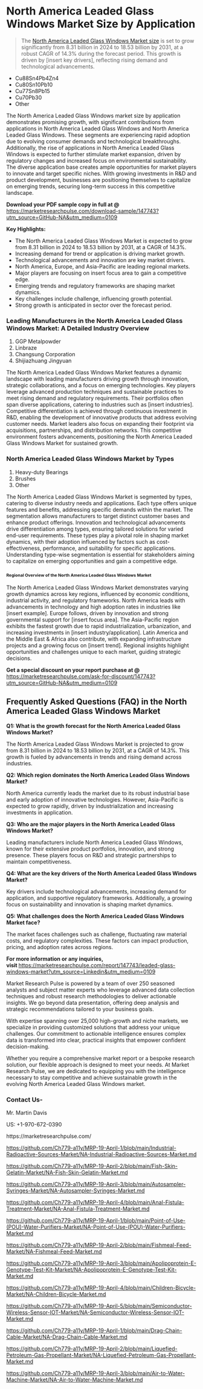 <h1>North America Leaded Glass Windows Market&nbsp;Size by Application</h1><blockquote><p>The <a href="https://marketresearchpulse.com/download-sample/147743?utm_source=GitHub-NA&amp;utm_medium=0109">North America Leaded Glass Windows Market size</a> is set to grow significantly from 8.31 billion in 2024 to 18.53 billion by 2031, at a robust CAGR of 14.3% during the forecast period. This growth is driven by [insert key drivers], reflecting rising demand and technological advancements.</p></blockquote><ul><li>Cu88Sn4Pb4Zn4<li> Cu80Sn10Pb10<li> Cu77Sn8Pb15<li> Cu70Pb30<li> Other</li></ul><p>The North America Leaded Glass Windows market size by application demonstrates promising growth, with significant contributions from applications in North America Leaded Glass Windows and North America Leaded Glass Windows. These segments are experiencing rapid adoption due to evolving consumer demands and technological breakthroughs. Additionally, the rise of applications in North America Leaded Glass Windows is expected to further stimulate market expansion, driven by regulatory changes and increased focus on environmental sustainability. The diverse application base creates ample opportunities for market players to innovate and target specific niches. With growing investments in R&D and product development, businesses are positioning themselves to capitalize on emerging trends, securing long-term success in this competitive landscape.</p><p><strong>Download your PDF sample copy in full at @ </strong><a href="https://marketresearchpulse.com/download-sample/147743?utm_source=GitHub-NA&amp;utm_medium=0109">https://marketresearchpulse.com/download-sample/147743?utm_source=GitHub-NA&amp;utm_medium=0109</a></p><p><strong>Key Highlights: </strong></p><ul><li>The North America Leaded Glass Windows Market is expected to grow from 8.31 billion in 2024 to 18.53 billion by 2031, at a CAGR of 14.3%.</li><li>Increasing demand for trend or application is driving market growth.</li><li>Technological advancements and innovation are key market drivers.</li><li>North America, Europe, and Asia-Pacific are leading regional markets.</li><li>Major players are focusing on insert focus area to gain a competitive edge.</li><li>Emerging trends and regulatory frameworks are shaping market dynamics.</li><li>Key challenges include challenge, influencing growth potential.</li><li>Strong growth is anticipated in sector over the forecast period.</li></ul><h3>Leading Manufacturers in the North America Leaded Glass Windows Market: A Detailed Industry Overview</h3><ol><li>GGP Metalpowder</li><li>Linbraze</li><li>Changsung Corporation</li><li>Shijiazhuang Jingyuan</li></ol><div class="flex max-w-full flex-col flex-grow"><div class="min-h-8 text-message flex w-full flex-col items-end gap-2 whitespace-normal break-words [.text-message+&amp;]:mt-5" dir="auto" data-message-author-role="assistant" data-message-id="fd8432e4-4910-450d-b182-61b7bfb0a01f" data-message-model-slug="gpt-4o"><div class="flex w-full flex-col gap-1 empty:hidden first:pt-[3px]"><div class="markdown prose w-full break-words dark:prose-invert light"><p>The North America Leaded Glass Windows Market features a dynamic landscape with leading manufacturers driving growth through innovation, strategic collaborations, and a focus on emerging technologies. Key players leverage advanced production techniques and sustainable practices to meet rising demand and regulatory requirements. Their portfolios often span diverse applications, catering to industries such as [insert industries]. Competitive differentiation is achieved through continuous investment in R&amp;D, enabling the development of innovative products that address evolving customer needs. Market leaders also focus on expanding their footprint via acquisitions, partnerships, and distribution networks. This competitive environment fosters advancements, positioning the North America Leaded Glass Windows Market for sustained growth.</p></div></div></div></div><h3>North America Leaded Glass Windows Market by Types</h3><ol><li>Heavy-duty Bearings<li> Brushes<li> Other</li></ol><div class="flex max-w-full flex-col flex-grow"><div class="min-h-8 text-message flex w-full flex-col items-end gap-2 whitespace-normal break-words [.text-message+&amp;]:mt-5" dir="auto" data-message-author-role="assistant" data-message-id="084470be-0bb7-4664-bddf-5156b4f41249" data-message-model-slug="gpt-4o-mini"><div class="flex w-full flex-col gap-1 empty:hidden first:pt-[3px]"><div class="markdown prose w-full break-words dark:prose-invert light"><p>The North America Leaded Glass Windows Market is segmented by types, catering to diverse industry needs and applications. Each type offers unique features and benefits, addressing specific demands within the market. The segmentation allows manufacturers to target distinct customer bases and enhance product offerings. Innovation and technological advancements drive differentiation among types, ensuring tailored solutions for varied end-user requirements. These types play a pivotal role in shaping market dynamics, with their adoption influenced by factors such as cost-effectiveness, performance, and suitability for specific applications. Understanding type-wise segmentation is essential for stakeholders aiming to capitalize on emerging opportunities and gain a competitive edge.</p></div></div></div></div><h3><span style="font-size: 11px;">Regional Overview of the North America Leaded Glass Windows Market</span></h3><div class="flex max-w-full flex-col flex-grow"><div class="min-h-8 text-message flex w-full flex-col items-end gap-2 whitespace-normal break-words [.text-message+&amp;]:mt-5" dir="auto" data-message-author-role="assistant" data-message-id="e9038762-ce64-4e30-91c9-9bd413514231" data-message-model-slug="gpt-4o-mini"><div class="flex w-full flex-col gap-1 empty:hidden first:pt-[3px]"><div class="markdown prose w-full break-words dark:prose-invert light"><p>The North America Leaded Glass Windows Market demonstrates varying growth dynamics across key regions, influenced by economic conditions, industrial activity, and regulatory frameworks. North America leads with advancements in technology and high adoption rates in industries like [insert example]. Europe follows, driven by innovation and strong governmental support for [insert focus area]. The Asia-Pacific region exhibits the fastest growth due to rapid industrialization, urbanization, and increasing investments in [insert industry/application]. Latin America and the Middle East &amp; Africa also contribute, with expanding infrastructure projects and a growing focus on [insert trend]. Regional insights highlight opportunities and challenges unique to each market, guiding strategic decisions.</p></div></div></div></div><p><strong>Get a special discount on your report purchase at @ </strong><a href="https://marketresearchpulse.com/ask-for-discount/147743?utm_source=GitHub-NA&amp;utm_medium=0109">https://marketresearchpulse.com/ask-for-discount/147743?utm_source=GitHub-NA&amp;utm_medium=0109</a></p><h2>Frequently Asked Questions (FAQ) in the North America Leaded Glass Windows Market</h2><p><strong>Q1: What is the growth forecast for the North America Leaded Glass Windows Market?</strong></p><p>The North America Leaded Glass Windows Market is projected to grow from 8.31 billion in 2024 to 18.53 billion by 2031, at a CAGR of 14.3%. This growth is fueled by advancements in trends and rising demand across industries.</p><p><strong>Q2: Which region dominates the North America Leaded Glass Windows Market?</strong></p><p>North America currently leads the market due to its robust industrial base and early adoption of innovative technologies. However, Asia-Pacific is expected to grow rapidly, driven by industrialization and increasing investments in application.</p><p><strong>Q3: Who are the major players in the North America Leaded Glass Windows Market?</strong></p><p>Leading manufacturers include North America Leaded Glass Windows, known for their extensive product portfolios, innovation, and strong presence. These players focus on R&amp;D and strategic partnerships to maintain competitiveness.</p><p><strong>Q4: What are the key drivers of the North America Leaded Glass Windows Market?</strong></p><p>Key drivers include technological advancements, increasing demand for application, and supportive regulatory frameworks. Additionally, a growing focus on sustainability and innovation is shaping market dynamics.</p><p><strong>Q5: What challenges does the North America Leaded Glass Windows Market face?</strong></p><p>The market faces challenges such as challenge, fluctuating raw material costs, and regulatory complexities. These factors can impact production, pricing, and adoption rates across regions.</p><p><strong>For more information or any inquiries, visit&nbsp;</strong><a href="https://marketresearchpulse.com/report/147743/leaded-glass-windows-market?utm_source=Linkedin&utm_medium=0109">https://marketresearchpulse.com/report/147743/leaded-glass-windows-market?utm_source=Linkedin&utm_medium=0109</a></p><p>Market Research Pulse is powered by a team of over 250 seasoned analysts and subject matter experts who leverage advanced data collection techniques and robust research methodologies to deliver actionable insights. We go beyond data presentation, offering deep analysis and strategic recommendations tailored to your business goals.</p><p>With expertise spanning over 25,000 high-growth and niche markets, we specialize in providing customized solutions that address your unique challenges. Our commitment to actionable intelligence ensures complex data is transformed into clear, practical insights that empower confident decision-making.</p><p>Whether you require a comprehensive market report or a bespoke research solution, our flexible approach is designed to meet your needs. At Market Research Pulse, we are dedicated to equipping you with the intelligence necessary to stay competitive and achieve sustainable growth in the evolving North America Leaded Glass Windows market.</p><h3><strong>Contact Us-</strong></h3><p>Mr. Martin Davis</p><p>US: +1-970-672-0390</p><p>https://marketresearchpulse.com/</p><p><a href="https://github.com/Ch779-a11y/MRP-19-April-1/blob/main/Industrial-Radioactive-Sources-Market/NA-Industrial-Radioactive-Sources-Market.md">https://github.com/Ch779-a11y/MRP-19-April-1/blob/main/Industrial-Radioactive-Sources-Market/NA-Industrial-Radioactive-Sources-Market.md</a></p><p><a href="https://github.com/Ch779-a11y/MRP-19-April-2/blob/main/Fish-Skin-Gelatin-Market/NA-Fish-Skin-Gelatin-Market.md">https://github.com/Ch779-a11y/MRP-19-April-2/blob/main/Fish-Skin-Gelatin-Market/NA-Fish-Skin-Gelatin-Market.md</a></p><p><a href="https://github.com/Ch779-a11y/MRP-19-April-3/blob/main/Autosampler-Syringes-Market/NA-Autosampler-Syringes-Market.md">https://github.com/Ch779-a11y/MRP-19-April-3/blob/main/Autosampler-Syringes-Market/NA-Autosampler-Syringes-Market.md</a></p><p><a href="https://github.com/Ch779-a11y/MRP-19-April-4/blob/main/Anal-Fistula-Treatment-Market/NA-Anal-Fistula-Treatment-Market.md">https://github.com/Ch779-a11y/MRP-19-April-4/blob/main/Anal-Fistula-Treatment-Market/NA-Anal-Fistula-Treatment-Market.md</a></p><p><a href="https://github.com/Ch779-a11y/MRP-19-April-1/blob/main/Point-of-Use-(POU)-Water-Purifiers-Market/NA-Point-of-Use-(POU)-Water-Purifiers-Market.md">https://github.com/Ch779-a11y/MRP-19-April-1/blob/main/Point-of-Use-(POU)-Water-Purifiers-Market/NA-Point-of-Use-(POU)-Water-Purifiers-Market.md</a></p><p><a href="https://github.com/Ch779-a11y/MRP-19-April-2/blob/main/Fishmeal-Feed-Market/NA-Fishmeal-Feed-Market.md">https://github.com/Ch779-a11y/MRP-19-April-2/blob/main/Fishmeal-Feed-Market/NA-Fishmeal-Feed-Market.md</a></p><p><a href="https://github.com/Ch779-a11y/MRP-19-April-3/blob/main/Apolipoprotein-E-Genotype-Test-Kit-Market/NA-Apolipoprotein-E-Genotype-Test-Kit-Market.md">https://github.com/Ch779-a11y/MRP-19-April-3/blob/main/Apolipoprotein-E-Genotype-Test-Kit-Market/NA-Apolipoprotein-E-Genotype-Test-Kit-Market.md</a></p><p><a href="https://github.com/Ch779-a11y/MRP-19-April-4/blob/main/Children-Bicycle-Market/NA-Children-Bicycle-Market.md">https://github.com/Ch779-a11y/MRP-19-April-4/blob/main/Children-Bicycle-Market/NA-Children-Bicycle-Market.md</a></p><p><a href="https://github.com/Ch779-a11y/MRP-19-April-5/blob/main/Semiconductor-Wireless-Sensor-IOT-Market/NA-Semiconductor-Wireless-Sensor-IOT-Market.md">https://github.com/Ch779-a11y/MRP-19-April-5/blob/main/Semiconductor-Wireless-Sensor-IOT-Market/NA-Semiconductor-Wireless-Sensor-IOT-Market.md</a></p><p><a href="https://github.com/Ch779-a11y/MRP-19-April-1/blob/main/Drag-Chain-Cable-Market/NA-Drag-Chain-Cable-Market.md">https://github.com/Ch779-a11y/MRP-19-April-1/blob/main/Drag-Chain-Cable-Market/NA-Drag-Chain-Cable-Market.md</a></p><p><a href="https://github.com/Ch779-a11y/MRP-19-April-2/blob/main/Liquefied-Petroleum-Gas-Propellant-Market/NA-Liquefied-Petroleum-Gas-Propellant-Market.md">https://github.com/Ch779-a11y/MRP-19-April-2/blob/main/Liquefied-Petroleum-Gas-Propellant-Market/NA-Liquefied-Petroleum-Gas-Propellant-Market.md</a></p><p><a href="https://github.com/Ch779-a11y/MRP-19-April-3/blob/main/Air-to-Water-Machine-Market/NA-Air-to-Water-Machine-Market.md">https://github.com/Ch779-a11y/MRP-19-April-3/blob/main/Air-to-Water-Machine-Market/NA-Air-to-Water-Machine-Market.md</a></p>
